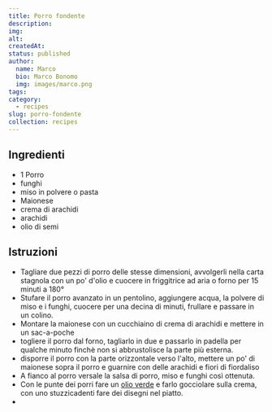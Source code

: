 ```yaml
---
title: Porro fondente
description: 
img: 
alt: 
createdAt: 
status: published
author:
  name: Marco
  bio: Marco Bonomo
  img: images/marco.png
tags: 
category:
  - recipes
slug: porro-fondente
collection: recipes
---
```



## Ingredienti

- 1 Porro
- funghi
- miso in polvere o pasta
- Maionese
- crema di arachidi
- arachidi
- olio di semi


## Istruzioni

- Tagliare due pezzi di porro delle stesse dimensioni, avvolgerli nella carta stagnola con un po' d'olio e cuocere in friggitrice ad aria o forno per 15 minuti a 180°
- Stufare il porro avanzato in un pentolino, aggiungere acqua, la polvere di miso e i funghi, cuocere per una decina di minuti, frullare e passare in un colino.
- Montare la maionese con un cucchiaino di crema di arachidi e mettere in un sac-a-poche
- togliere il porro dal forno, tagliarlo in due e passarlo in padella per qualche minuto finchè non si abbrustolisce la parte più esterna.
- disporre il porro con la parte orizzontale verso l'alto, mettere un po' di maionese sopra il porro e guarnire con delle arachidi e fiori di fiordaliso
- A fianco al porro versale la salsa di porro, miso e funghi così ottenuta.
- Con le punte dei porri fare un [olio verde](/olio-verde) e farlo gocciolare sulla crema, con uno stuzzicadenti fare dei disegni nel piatto.
- 

